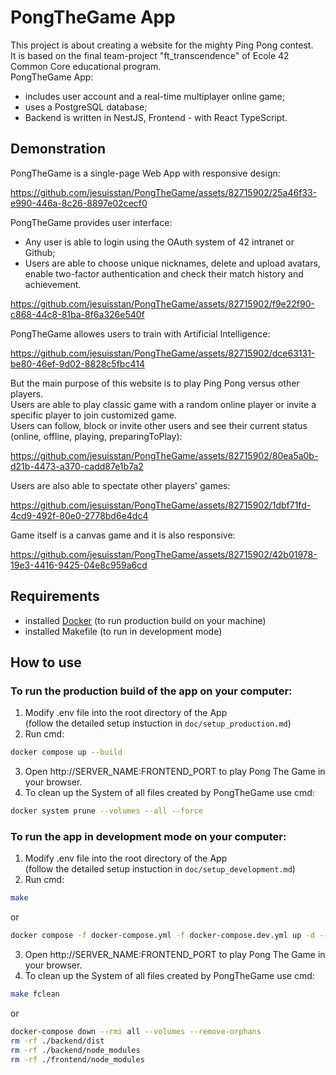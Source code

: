 # PongTheGame App
This project is about creating a website for the mighty Ping Pong contest.\
It is based on the final team-project "ft_transcendence" of Ecole 42 Common Сore educational program.\
PongTheGame App:
- includes user account and a real-time multiplayer online game;
- uses a PostgreSQL database;
- Backend is written in NestJS, Frontend - with React TypeScript.

## Demonstration
PongTheGame is a single-page Web App with responsive design:

https://github.com/jesuisstan/PongTheGame/assets/82715902/25a46f33-e990-446a-8c26-8897e02cecf0


PongTheGame provides user interface:
- Any user is able to login using the OAuth system of 42 intranet or Github;
- Users are able to choose unique nicknames, delete and upload avatars, enable two-factor authentication and check their match history and achievement.

https://github.com/jesuisstan/PongTheGame/assets/82715902/f9e22f90-c868-44c8-81ba-8f6a326e540f


PongTheGame allowes users to train with Artificial Intelligence:

https://github.com/jesuisstan/PongTheGame/assets/82715902/dce63131-be80-46ef-9d02-8828c5fbc414


But the main purpose of this website is to play Ping Pong versus other players.\
Users are able to play classic game with a random online player or invite a specific player to join customized game.\
Users can follow, block or invite other users and see their current status (online, offline, playing, preparingToPlay):

https://github.com/jesuisstan/PongTheGame/assets/82715902/80ea5a0b-d21b-4473-a370-cadd87e1b7a2


Users are also able to spectate other players' games:

https://github.com/jesuisstan/PongTheGame/assets/82715902/1dbf71fd-4cd9-492f-80e0-2778bd6e4dc4


Game itself is a canvas game and it is also responsive:

https://github.com/jesuisstan/PongTheGame/assets/82715902/42b01978-19e3-4416-9425-04e8c959a6cd


## Requirements
- installed [Docker](https://docs.docker.com/engine/install/) (to run production build on your machine)
- installed Makefile (to run in development mode)

## How to use
### To run the production build of the app on your computer:
1. Modify .env file into the root directory of the App\
(follow the detailed setup instuction in `doc/setup_production.md`)
3. Run cmd:
```sh
docker compose up --build
```
3. Open http://SERVER_NAME:FRONTEND_PORT to play Pong The Game in your browser.
4. To clean up the System of all files created by PongTheGame use cmd:
```sh
docker system prune --volumes --all --force
```

### To run the app in development mode on your computer:
1. Modify .env file into the root directory of the App\
(follow the detailed setup instuction in `doc/setup_development.md`)
3. Run cmd:
```sh
make
```
or
```sh
docker compose -f docker-compose.yml -f docker-compose.dev.yml up -d --build
```
3. Open http://SERVER_NAME:FRONTEND_PORT to play Pong The Game in your browser.
4. To clean up the System of all files created by PongTheGame use cmd:
```sh
make fclean
```
or
```sh
docker-compose down --rmi all --volumes --remove-orphans
rm -rf ./backend/dist
rm -rf ./backend/node_modules
rm -rf ./frontend/node_modules
```
